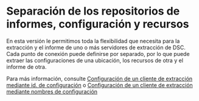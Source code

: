 # <a name="separation-of-configuration-resource-and-report-repositories"></a>Separación de los repositorios de informes, configuración y recursos

En esta versión le permitimos toda la flexibilidad que necesita para la extracción y el informe de uno o más servidores de extracción de DSC. Cada punto de conexión puede definirse por separado, por lo que puede extraer las configuraciones de una ubicación, los recursos de otra y el informe de otra. 

Para más información, consulte [Configuración de un cliente de extracción mediante id. de configuración](https://msdn.microsoft.com/powershell/dsc/pullclientconfigid) o [Configuración de un cliente de extracción mediante nombres de configuración](https://msdn.microsoft.com/powershell/dsc/pullclientconfignames)